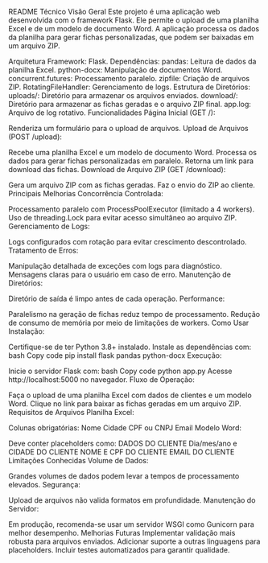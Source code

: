 README Técnico
Visão Geral
Este projeto é uma aplicação web desenvolvida com o framework Flask. Ele permite o upload de uma planilha Excel e de um modelo de documento Word. A aplicação processa os dados da planilha para gerar fichas personalizadas, que podem ser baixadas em um arquivo ZIP.

Arquitetura
Framework: Flask.
Dependências:
pandas: Leitura de dados da planilha Excel.
python-docx: Manipulação de documentos Word.
concurrent.futures: Processamento paralelo.
zipfile: Criação de arquivos ZIP.
RotatingFileHandler: Gerenciamento de logs.
Estrutura de Diretórios:
uploads/: Diretório para armazenar os arquivos enviados.
download/: Diretório para armazenar as fichas geradas e o arquivo ZIP final.
app.log: Arquivo de log rotativo.
Funcionalidades
Página Inicial (GET /):

Renderiza um formulário para o upload de arquivos.
Upload de Arquivos (POST /upload):

Recebe uma planilha Excel e um modelo de documento Word.
Processa os dados para gerar fichas personalizadas em paralelo.
Retorna um link para download das fichas.
Download de Arquivo ZIP (GET /download):

Gera um arquivo ZIP com as fichas geradas.
Faz o envio do ZIP ao cliente.
Principais Melhorias
Concorrência Controlada:

Processamento paralelo com ProcessPoolExecutor (limitado a 4 workers).
Uso de threading.Lock para evitar acesso simultâneo ao arquivo ZIP.
Gerenciamento de Logs:

Logs configurados com rotação para evitar crescimento descontrolado.
Tratamento de Erros:

Manipulação detalhada de exceções com logs para diagnóstico.
Mensagens claras para o usuário em caso de erro.
Manutenção de Diretórios:

Diretório de saída é limpo antes de cada operação.
Performance:

Paralelismo na geração de fichas reduz tempo de processamento.
Redução de consumo de memória por meio de limitações de workers.
Como Usar
Instalação:

Certifique-se de ter Python 3.8+ instalado.
Instale as dependências com:
bash
Copy code
pip install flask pandas python-docx
Execução:

Inicie o servidor Flask com:
bash
Copy code
python app.py
Acesse http://localhost:5000 no navegador.
Fluxo de Operação:

Faça o upload de uma planilha Excel com dados de clientes e um modelo Word.
Clique no link para baixar as fichas geradas em um arquivo ZIP.
Requisitos de Arquivos
Planilha Excel:

Colunas obrigatórias:
Nome
Cidade
CPF ou CNPJ
Email
Modelo Word:

Deve conter placeholders como:
DADOS DO CLIENTE
Dia/mes/ano e CIDADE DO CLIENTE
NOME E CPF DO CLIENTE
EMAIL DO CLIENTE
Limitações Conhecidas
Volume de Dados:

Grandes volumes de dados podem levar a tempos de processamento elevados.
Segurança:

Upload de arquivos não valida formatos em profundidade.
Manutenção do Servidor:

Em produção, recomenda-se usar um servidor WSGI como Gunicorn para melhor desempenho.
Melhorias Futuras
Implementar validação mais robusta para arquivos enviados.
Adicionar suporte a outras linguagens para placeholders.
Incluir testes automatizados para garantir qualidade.
